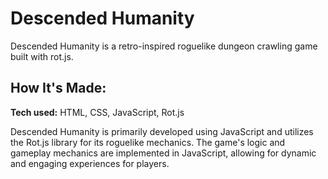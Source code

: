 # Descended Humanity
Descended Humanity is a retro-inspired roguelike dungeon crawling game built with rot.js.

## How It's Made:

**Tech used:** HTML, CSS, JavaScript, Rot.js

Descended Humanity is primarily developed using JavaScript and utilizes the Rot.js library for its roguelike mechanics. The game's logic and gameplay mechanics are implemented in JavaScript, allowing for dynamic and engaging experiences for players.
